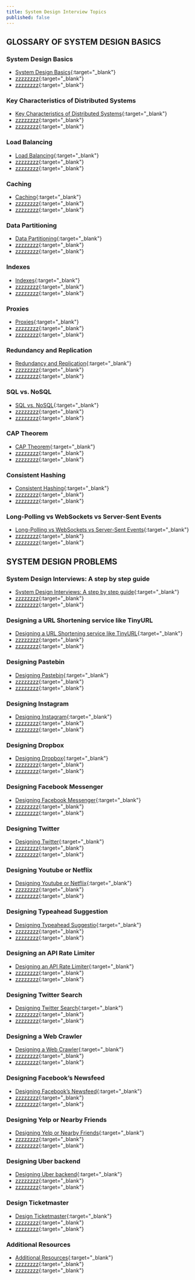 ```yaml
---
title: System Design Interview Topics
published: false
---
```


## GLOSSARY OF SYSTEM DESIGN BASICS  

### System Design Basics  
* [System Design Basics](https://akshay-iyangar.github.io/system-design/grokking-system-design/system-design-basics/system-design-basics.html){:target="_blank"}
* [zzzzzzzz](zzzzzzzzzzzzz){:target="_blank"}
* [zzzzzzzz](zzzzzzzzzzzzz){:target="_blank"}

### Key Characteristics of Distributed Systems  
* [Key Characteristics of Distributed Systems](https://akshay-iyangar.github.io/system-design/grokking-system-design/system-design-basics/key-charactersitics-of-distributed-systems.html){:target="_blank"}
* [zzzzzzzz](zzzzzzzzzzzzz){:target="_blank"}
* [zzzzzzzz](zzzzzzzzzzzzz){:target="_blank"}

### Load Balancing  
* [Load Balancing](https://akshay-iyangar.github.io/system-design/grokking-system-design/system-design-basics/load-balancing.html){:target="_blank"}
* [zzzzzzzz](zzzzzzzzzzzzz){:target="_blank"}
* [zzzzzzzz](zzzzzzzzzzzzz){:target="_blank"}

### Caching  
* [Caching](https://akshay-iyangar.github.io/system-design/grokking-system-design/system-design-basics/caching.html){:target="_blank"}
* [zzzzzzzz](zzzzzzzzzzzzz){:target="_blank"}
* [zzzzzzzz](zzzzzzzzzzzzz){:target="_blank"}

### Data Partitioning  
* [Data Partitioning](https://akshay-iyangar.github.io/system-design/grokking-system-design/system-design-basics/data-partitioning.html){:target="_blank"}
* [zzzzzzzz](zzzzzzzzzzzzz){:target="_blank"}
* [zzzzzzzz](zzzzzzzzzzzzz){:target="_blank"}

### Indexes  
* [Indexes](https://akshay-iyangar.github.io/system-design/grokking-system-design/system-design-basics/indexes.html){:target="_blank"}
* [zzzzzzzz](zzzzzzzzzzzzz){:target="_blank"}
* [zzzzzzzz](zzzzzzzzzzzzz){:target="_blank"}

### Proxies  
* [Proxies](https://akshay-iyangar.github.io/system-design/grokking-system-design/system-design-basics/proxies.html){:target="_blank"}
* [zzzzzzzz](zzzzzzzzzzzzz){:target="_blank"}
* [zzzzzzzz](zzzzzzzzzzzzz){:target="_blank"}

### Redundancy and Replication  
* [Redundancy and Replication](https://akshay-iyangar.github.io/system-design/grokking-system-design/system-design-basics/redundancy-and-replication.html){:target="_blank"}
* [zzzzzzzz](zzzzzzzzzzzzz){:target="_blank"}
* [zzzzzzzz](zzzzzzzzzzzzz){:target="_blank"}

### SQL vs. NoSQL  
* [SQL vs. NoSQL](https://akshay-iyangar.github.io/system-design/grokking-system-design/system-design-basics/sql-vs-nosql.html){:target="_blank"}
* [zzzzzzzz](zzzzzzzzzzzzz){:target="_blank"}
* [zzzzzzzz](zzzzzzzzzzzzz){:target="_blank"}

### CAP Theorem  
* [CAP Theorem](https://akshay-iyangar.github.io/system-design/grokking-system-design/system-design-basics/cap-theorem.html){:target="_blank"}
* [zzzzzzzz](zzzzzzzzzzzzz){:target="_blank"}
* [zzzzzzzz](zzzzzzzzzzzzz){:target="_blank"}

### Consistent Hashing  
* [Consistent Hashing](https://akshay-iyangar.github.io/system-design/grokking-system-design/system-design-basics/consistent-hashing.html){:target="_blank"}
* [zzzzzzzz](zzzzzzzzzzzzz){:target="_blank"}
* [zzzzzzzz](zzzzzzzzzzzzz){:target="_blank"}

### Long-Polling vs WebSockets vs Server-Sent Events  
* [Long-Polling vs WebSockets vs Server-Sent Events](https://akshay-iyangar.github.io/system-design/grokking-system-design/system-design-basics/long-polling.html){:target="_blank"}
* [zzzzzzzz](zzzzzzzzzzzzz){:target="_blank"}
* [zzzzzzzz](zzzzzzzzzzzzz){:target="_blank"}

## SYSTEM DESIGN PROBLEMS  

### System Design Interviews: A step by step guide  
* [System Design Interviews: A step by step guide](https://akshay-iyangar.github.io/system-design/grokking-system-design/system-design-problems/system-design-interviews.html){:target="_blank"}
* [zzzzzzzz](zzzzzzzzzzzzz){:target="_blank"}
* [zzzzzzzz](zzzzzzzzzzzzz){:target="_blank"}

### Designing a URL Shortening service like TinyURL  
* [Designing a URL Shortening service like TinyURL](https://akshay-iyangar.github.io/system-design/grokking-system-design/system-design-problems/url-shortening-service-like-tiny-url.html){:target="_blank"}
* [zzzzzzzz](zzzzzzzzzzzzz){:target="_blank"}
* [zzzzzzzz](zzzzzzzzzzzzz){:target="_blank"}

### Designing Pastebin  
* [Designing Pastebin](https://akshay-iyangar.github.io/system-design/grokking-system-design/system-design-problems/pastebin.html){:target="_blank"}
* [zzzzzzzz](zzzzzzzzzzzzz){:target="_blank"}
* [zzzzzzzz](zzzzzzzzzzzzz){:target="_blank"}

### Designing Instagram  
* [Designing Instagram](https://akshay-iyangar.github.io/system-design/grokking-system-design/system-design-problems/instagram.html){:target="_blank"}
* [zzzzzzzz](zzzzzzzzzzzzz){:target="_blank"}
* [zzzzzzzz](zzzzzzzzzzzzz){:target="_blank"}

### Designing Dropbox  
* [Designing Dropbox](https://akshay-iyangar.github.io/system-design/grokking-system-design/system-design-problems/dropbox.html){:target="_blank"}
* [zzzzzzzz](zzzzzzzzzzzzz){:target="_blank"}
* [zzzzzzzz](zzzzzzzzzzzzz){:target="_blank"}

### Designing Facebook Messenger  
* [Designing Facebook Messenger](https://akshay-iyangar.github.io/system-design/grokking-system-design/system-design-problems/facebook-messenger.html){:target="_blank"}
* [zzzzzzzz](zzzzzzzzzzzzz){:target="_blank"}
* [zzzzzzzz](zzzzzzzzzzzzz){:target="_blank"}

### Designing Twitter  
* [Designing Twitter](https://akshay-iyangar.github.io/system-design/grokking-system-design/system-design-problems/twitter.html){:target="_blank"}
* [zzzzzzzz](zzzzzzzzzzzzz){:target="_blank"}
* [zzzzzzzz](zzzzzzzzzzzzz){:target="_blank"}

### Designing Youtube or Netflix  
* [Designing Youtube or Netflix](https://akshay-iyangar.github.io/system-design/grokking-system-design/system-design-problems/youtube-or-netflix.html){:target="_blank"}
* [zzzzzzzz](zzzzzzzzzzzzz){:target="_blank"}
* [zzzzzzzz](zzzzzzzzzzzzz){:target="_blank"}

### Designing Typeahead Suggestion  
* [Designing Typeahead Suggestio](https://akshay-iyangar.github.io/system-design/grokking-system-design/system-design-problems/typehead-suggestion.html){:target="_blank"}
* [zzzzzzzz](zzzzzzzzzzzzz){:target="_blank"}
* [zzzzzzzz](zzzzzzzzzzzzz){:target="_blank"}

### Designing an API Rate Limiter  
* [Designing an API Rate Limiter](https://akshay-iyangar.github.io/system-design/grokking-system-design/system-design-problems/api-rate-limiter.html){:target="_blank"}
* [zzzzzzzz](zzzzzzzzzzzzz){:target="_blank"}
* [zzzzzzzz](zzzzzzzzzzzzz){:target="_blank"}

### Designing Twitter Search  
* [Designing Twitter Search](https://akshay-iyangar.github.io/system-design/grokking-system-design/system-design-problems/twitter-search.html){:target="_blank"}
* [zzzzzzzz](zzzzzzzzzzzzz){:target="_blank"}
* [zzzzzzzz](zzzzzzzzzzzzz){:target="_blank"}

### Designing a Web Crawler  
* [Designing a Web Crawler](https://akshay-iyangar.github.io/system-design/grokking-system-design/system-design-problems/web-crwaler.html){:target="_blank"}
* [zzzzzzzz](zzzzzzzzzzzzz){:target="_blank"}
* [zzzzzzzz](zzzzzzzzzzzzz){:target="_blank"}

### Designing Facebook’s Newsfeed  
* [Designing Facebook’s Newsfeed](https://akshay-iyangar.github.io/system-design/grokking-system-design/system-design-problems/facebook-newsfeed.html){:target="_blank"}
* [zzzzzzzz](zzzzzzzzzzzzz){:target="_blank"}
* [zzzzzzzz](zzzzzzzzzzzzz){:target="_blank"}

### Designing Yelp or Nearby Friends  
* [Designing Yelp or Nearby Friends](https://akshay-iyangar.github.io/system-design/grokking-system-design/system-design-problems/yelp-ornearby-friends.html){:target="_blank"}
* [zzzzzzzz](zzzzzzzzzzzzz){:target="_blank"}
* [zzzzzzzz](zzzzzzzzzzzzz){:target="_blank"}

### Designing Uber backend  
* [Designing Uber backend](https://akshay-iyangar.github.io/system-design/grokking-system-design/system-design-problems/uber-backend.html){:target="_blank"}
* [zzzzzzzz](zzzzzzzzzzzzz){:target="_blank"}
* [zzzzzzzz](zzzzzzzzzzzzz){:target="_blank"}

### Design Ticketmaster  
* [Design Ticketmaster](https://akshay-iyangar.github.io/system-design/grokking-system-design/system-design-problems/ticket-master.html){:target="_blank"}
* [zzzzzzzz](zzzzzzzzzzzzz){:target="_blank"}
* [zzzzzzzz](zzzzzzzzzzzzz){:target="_blank"}

### Additional Resources  
* [Additional Resources](https://akshay-iyangar.github.io/system-design/grokking-system-design/system-design-problems/additional-resources.html){:target="_blank"}
* [zzzzzzzz](zzzzzzzzzzzzz){:target="_blank"}
* [zzzzzzzz](zzzzzzzzzzzzz){:target="_blank"}
